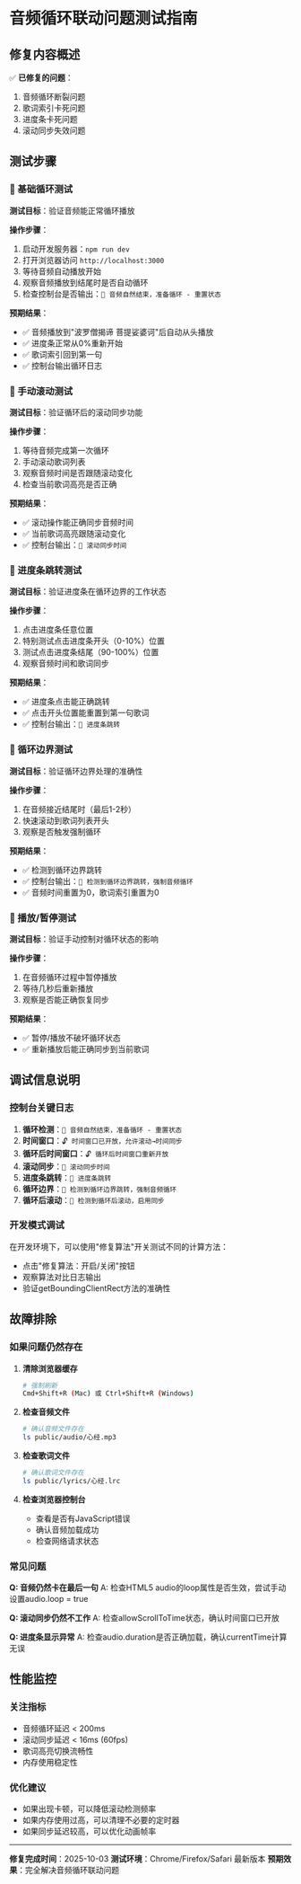 # 音频循环联动问题测试指南

## 修复内容概述

✅ **已修复的问题**：
1. 音频循环断裂问题
2. 歌词索引卡死问题
3. 进度条卡死问题
4. 滚动同步失效问题

## 测试步骤

### 🎯 基础循环测试

**测试目标**：验证音频能正常循环播放

**操作步骤**：
1. 启动开发服务器：`npm run dev`
2. 打开浏览器访问 `http://localhost:3000`
3. 等待音频自动播放开始
4. 观察音频播放到结尾时是否自动循环
5. 检查控制台是否输出：`🔄 音频自然结束，准备循环 - 重置状态`

**预期结果**：
- ✅ 音频播放到"波罗僧揭谛 菩提娑婆诃"后自动从头播放
- ✅ 进度条正常从0%重新开始
- ✅ 歌词索引回到第一句
- ✅ 控制台输出循环日志

### 🎯 手动滚动测试

**测试目标**：验证循环后的滚动同步功能

**操作步骤**：
1. 等待音频完成第一次循环
2. 手动滚动歌词列表
3. 观察音频时间是否跟随滚动变化
4. 检查当前歌词高亮是否正确

**预期结果**：
- ✅ 滚动操作能正确同步音频时间
- ✅ 当前歌词高亮跟随滚动变化
- ✅ 控制台输出：`📍 滚动同步时间`

### 🎯 进度条跳转测试

**测试目标**：验证进度条在循环边界的工作状态

**操作步骤**：
1. 点击进度条任意位置
2. 特别测试点击进度条开头（0-10%）位置
3. 测试点击进度条结尾（90-100%）位置
4. 观察音频时间和歌词同步

**预期结果**：
- ✅ 进度条点击能正确跳转
- ✅ 点击开头位置能重置到第一句歌词
- ✅ 控制台输出：`📍 进度条跳转`

### 🎯 循环边界测试

**测试目标**：验证循环边界处理的准确性

**操作步骤**：
1. 在音频接近结尾时（最后1-2秒）
2. 快速滚动到歌词列表开头
3. 观察是否触发强制循环

**预期结果**：
- ✅ 检测到循环边界跳转
- ✅ 控制台输出：`🔄 检测到循环边界跳转，强制音频循环`
- ✅ 音频时间重置为0，歌词索引重置为0

### 🎯 播放/暂停测试

**测试目标**：验证手动控制对循环状态的影响

**操作步骤**：
1. 在音频循环过程中暂停播放
2. 等待几秒后重新播放
3. 观察是否能正确恢复同步

**预期结果**：
- ✅ 暂停/播放不破坏循环状态
- ✅ 重新播放后能正确同步到当前歌词

## 调试信息说明

### 控制台关键日志

1. **循环检测**：`🔄 音频自然结束，准备循环 - 重置状态`
2. **时间窗口**：`🔓 时间窗口已开放，允许滚动→时间同步`
3. **循环后时间窗口**：`🔓 循环后时间窗口重新开放`
4. **滚动同步**：`📍 滚动同步时间`
5. **进度条跳转**：`📍 进度条跳转`
6. **循环边界**：`🔄 检测到循环边界跳转，强制音频循环`
7. **循环后滚动**：`🔄 检测到循环后滚动，启用同步`

### 开发模式调试

在开发环境下，可以使用"修复算法"开关测试不同的计算方法：
- 点击"修复算法：开启/关闭"按钮
- 观察算法对比日志输出
- 验证getBoundingClientRect方法的准确性

## 故障排除

### 如果问题仍然存在

1. **清除浏览器缓存**
   ```bash
   # 强制刷新
   Cmd+Shift+R (Mac) 或 Ctrl+Shift+R (Windows)
   ```

2. **检查音频文件**
   ```bash
   # 确认音频文件存在
   ls public/audio/心经.mp3
   ```

3. **检查歌词文件**
   ```bash
   # 确认歌词文件存在
   ls public/lyrics/心经.lrc
   ```

4. **检查浏览器控制台**
   - 查看是否有JavaScript错误
   - 确认音频加载成功
   - 检查网络请求状态

### 常见问题

**Q: 音频仍然卡在最后一句**
A: 检查HTML5 audio的loop属性是否生效，尝试手动设置audio.loop = true

**Q: 滚动同步仍然不工作**
A: 检查allowScrollToTime状态，确认时间窗口已开放

**Q: 进度条显示异常**
A: 检查audio.duration是否正确加载，确认currentTime计算无误

## 性能监控

### 关注指标
- 音频循环延迟 < 200ms
- 滚动同步延迟 < 16ms (60fps)
- 歌词高亮切换流畅性
- 内存使用稳定性

### 优化建议
- 如果出现卡顿，可以降低滚动检测频率
- 如果内存使用过高，可以清理不必要的定时器
- 如果同步延迟较高，可以优化动画帧率

---

**修复完成时间**：2025-10-03
**测试环境**：Chrome/Firefox/Safari 最新版本
**预期效果**：完全解决音频循环联动问题